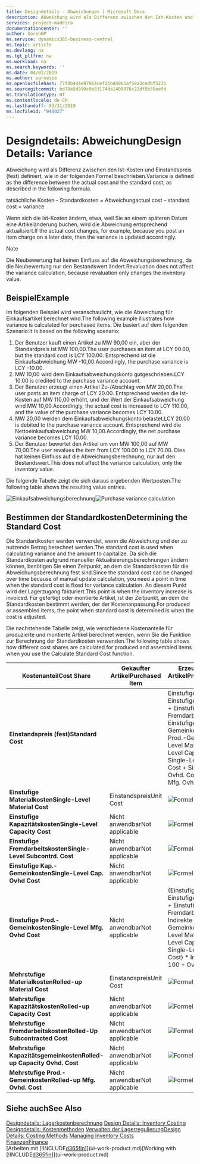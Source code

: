 ```yaml
---
title: Designdetails - Abweichungen | Microsoft Docs
description: Abweichung wird als Differenz zwischen den Ist-Kosten und Einstandspreis (fest) definiert, wie in der folgenden Formel beschrieben.
services: project-madeira
documentationcenter: ''
author: SorenGP
ms.service: dynamics365-business-central
ms.topic: article
ms.devlang: na
ms.tgt_pltfrm: na
ms.workload: na
ms.search.keywords: ''
ms.date: 04/01/2019
ms.author: sgroespe
ms.openlocfilehash: 77f8b444e97964cef26bd49b5af59a2cedbf5235
ms.sourcegitcommit: bd78a5d990c9e83174da1409076c22df8b35eafd
ms.translationtype: HT
ms.contentlocale: de-CH
ms.lasthandoff: 03/31/2019
ms.locfileid: "940027"
---
```

# <a name="design-details-variance"></a><span data-ttu-id="623f2-103">Designdetails: Abweichung</span><span class="sxs-lookup"><span data-stu-id="623f2-103">Design Details: Variance</span></span>
<span data-ttu-id="623f2-104">Abweichung wird als Differenz zwischen den Ist-Kosten und Einstandspreis (fest) definiert, wie in der folgenden Formel beschrieben.</span><span class="sxs-lookup"><span data-stu-id="623f2-104">Variance is defined as the difference between the actual cost and the standard cost, as described in the following formula.</span></span>  

 <span data-ttu-id="623f2-105">tatsächliche Kosten – Standardkosten = Abweichung</span><span class="sxs-lookup"><span data-stu-id="623f2-105">actual cost – standard cost = variance</span></span>  

 <span data-ttu-id="623f2-106">Wenn sich die Ist-Kosten ändern, etwa, weil Sie an einem späteren Datum eine Artikeländerung buchen, wird die Abweichung entsprechend aktualisiert.</span><span class="sxs-lookup"><span data-stu-id="623f2-106">If the actual cost changes, for example, because you post an item charge on a later date, then the variance is updated accordingly.</span></span>  

> [!NOTE]  
>  <span data-ttu-id="623f2-107">Die Neubewertung hat keinen Einfluss auf die Abweichungsberechnung, da die Neubewertung nur den Bestandswert ändert.</span><span class="sxs-lookup"><span data-stu-id="623f2-107">Revaluation does not affect the variance calculation, because revaluation only changes the inventory value.</span></span>  

## <a name="example"></a><span data-ttu-id="623f2-108">Beispiel</span><span class="sxs-lookup"><span data-stu-id="623f2-108">Example</span></span>  
 <span data-ttu-id="623f2-109">Im folgenden Beispiel wird veranschaulicht, wie die Abweichung für Einkaufsartikel berechnet wird.</span><span class="sxs-lookup"><span data-stu-id="623f2-109">The following example illustrates how variance is calculated for purchased items.</span></span> <span data-ttu-id="623f2-110">Die basiert auf dem folgenden Szenario:</span><span class="sxs-lookup"><span data-stu-id="623f2-110">It is based on the following scenario:</span></span>  

1.  <span data-ttu-id="623f2-111">Der Benutzer kauft einen Artikel zu MW 90,00 ein, aber der Standardpreis ist MW 100,00.</span><span class="sxs-lookup"><span data-stu-id="623f2-111">The user purchases an item at LCY 90.00, but the standard cost is LCY 100.00.</span></span> <span data-ttu-id="623f2-112">Entsprechend ist die Einkaufsabweichung MW -10,00.</span><span class="sxs-lookup"><span data-stu-id="623f2-112">Accordingly, the purchase variance is LCY –10.00.</span></span>  
2.  <span data-ttu-id="623f2-113">MW 10,00 wird dem Einkaufsabweichungskonto gutgeschrieben.</span><span class="sxs-lookup"><span data-stu-id="623f2-113">LCY 10.00 is credited to the purchase variance account.</span></span>  
3.  <span data-ttu-id="623f2-114">Der Benutzer erzeugt einen Artikel Zu-/Abschlag von MW 20,00.</span><span class="sxs-lookup"><span data-stu-id="623f2-114">The user posts an item charge of LCY 20.00.</span></span> <span data-ttu-id="623f2-115">Entsprechend werden die Ist-Kosten auf MW 110,00 erhöht, und der Wert der Einkaufsabweichung wird MW 10,00.</span><span class="sxs-lookup"><span data-stu-id="623f2-115">Accordingly, the actual cost is increased to LCY 110.00, and the value of the purchase variance becomes LCY 10.00.</span></span>  
4.  <span data-ttu-id="623f2-116">MW 20,00 werden dem Einkaufsabweichungskonto belastet.</span><span class="sxs-lookup"><span data-stu-id="623f2-116">LCY 20.00 is debited to the purchase variance account.</span></span> <span data-ttu-id="623f2-117">Entsprechend wird die Nettoeinkaufsabweichung MW 10,00.</span><span class="sxs-lookup"><span data-stu-id="623f2-117">Accordingly, the net purchase variance becomes LCY 10.00.</span></span>  
5.  <span data-ttu-id="623f2-118">Der Benutzer bewertet den Artikel um von MW 100,00 auf MW 70,00.</span><span class="sxs-lookup"><span data-stu-id="623f2-118">The user revalues the item from LCY 100.00 to LCY 70.00.</span></span> <span data-ttu-id="623f2-119">Dies hat keinen Einfluss auf die Abweichungsberechnung, nur auf den Bestandswert.</span><span class="sxs-lookup"><span data-stu-id="623f2-119">This does not affect the variance calculation, only the inventory value.</span></span>  

 <span data-ttu-id="623f2-120">Die folgende Tabelle zeigt die sich daraus ergebenden Wertposten.</span><span class="sxs-lookup"><span data-stu-id="623f2-120">The following table shows the resulting value entries.</span></span>  

 <span data-ttu-id="623f2-121">![Einkaufsabweichungsberechnung](media/design_details_inventory_costing_11_purchase_variance.png "Einkaufsabweichungsberechnung")</span><span class="sxs-lookup"><span data-stu-id="623f2-121">![Purchase variance calculation](media/design_details_inventory_costing_11_purchase_variance.png "Purchase variance calculation")</span></span>  

## <a name="determining-the-standard-cost"></a><span data-ttu-id="623f2-122">Bestimmen der Standardkosten</span><span class="sxs-lookup"><span data-stu-id="623f2-122">Determining the Standard Cost</span></span>  
 <span data-ttu-id="623f2-123">Die Standardkosten werden verwendet, wenn die Abweichung und der zu nutzende Betrag berechnet werden.</span><span class="sxs-lookup"><span data-stu-id="623f2-123">The standard cost is used when calculating variance and the amount to capitalize.</span></span> <span data-ttu-id="623f2-124">Da sich die Standardkosten aufgrund manueller Aktualisierungsberechnungen ändern können, benötigen Sie einen Zeitpunkt, an dem die Standardkosten für die Abweichungsberechnung fest sind.</span><span class="sxs-lookup"><span data-stu-id="623f2-124">Since the standard cost can be changed over time because of manual update calculation, you need a point in time when the standard cost is fixed for variance calculation.</span></span> <span data-ttu-id="623f2-125">An diesem Punkt wird der Lagerzugang fakturiert.</span><span class="sxs-lookup"><span data-stu-id="623f2-125">This point is when the inventory increase is invoiced.</span></span> <span data-ttu-id="623f2-126">Für gefertigt oder montierte Artikel, ist der Zeitpunkt, an dem die Standardkosten bestimmt werden, der der Kostenanpassung.</span><span class="sxs-lookup"><span data-stu-id="623f2-126">For produced or assembled items, the point when standard cost is determined is when the cost is adjusted.</span></span>  

 <span data-ttu-id="623f2-127">Die nachstehende Tabelle zeigt, wie verschiedene Kostenanteile für produzierte und montierte Artikel berechnet werden, wenn Sie die Funktion zur Berechnung der Standardkosten verwenden.</span><span class="sxs-lookup"><span data-stu-id="623f2-127">The following table shows how different cost shares are calculated for produced and assembled items when you use the Calculate Standard Cost function.</span></span>  

|<span data-ttu-id="623f2-128">Kostenanteil</span><span class="sxs-lookup"><span data-stu-id="623f2-128">Cost Share</span></span>|<span data-ttu-id="623f2-129">Gekaufter Artikel</span><span class="sxs-lookup"><span data-stu-id="623f2-129">Purchased Item</span></span>|<span data-ttu-id="623f2-130">Erzeugter/Montierter Artikel</span><span class="sxs-lookup"><span data-stu-id="623f2-130">Produced/Assembled Item</span></span>|  
|----------------|--------------------|------------------------------|  
|<span data-ttu-id="623f2-131">**Einstandspreis (fest)**</span><span class="sxs-lookup"><span data-stu-id="623f2-131">**Standard Cost**</span></span>||<span data-ttu-id="623f2-132">Einstufige Materialkosten + Einstufige Kapazitätskosten + Einstufige Fremdarbeitskosten + Einstufige Kap.-Gemeinkosten + Einstufige Prod.-Gemeinkosten</span><span class="sxs-lookup"><span data-stu-id="623f2-132">Single-Level Material Cost + Single-Level Capacity Cost + Single-Level Subcontrd. Cost + Single-Level Cap. Ovhd. Cost + Single-Level Mfg. Ovhd. Cost</span></span>|  
|<span data-ttu-id="623f2-133">**Einstufige Materialkosten**</span><span class="sxs-lookup"><span data-stu-id="623f2-133">**Single-Level Material Cost**</span></span>|<span data-ttu-id="623f2-134">Einstandspreis</span><span class="sxs-lookup"><span data-stu-id="623f2-134">Unit Cost</span></span>|<span data-ttu-id="623f2-135">![Formel 1](media/design_details_inventory_costing_11_equation_1.png "Formel 1")</span><span class="sxs-lookup"><span data-stu-id="623f2-135">![Equation 1](media/design_details_inventory_costing_11_equation_1.png "Equation 1")</span></span>|  
|<span data-ttu-id="623f2-136">**Einstufige Kapazitätskosten**</span><span class="sxs-lookup"><span data-stu-id="623f2-136">**Single-Level Capacity Cost**</span></span>|<span data-ttu-id="623f2-137">Nicht anwendbar</span><span class="sxs-lookup"><span data-stu-id="623f2-137">Not applicable</span></span>|<span data-ttu-id="623f2-138">![Formel 2](media/design_details_inventory_costing_11_equation_2.png "Formel 2")</span><span class="sxs-lookup"><span data-stu-id="623f2-138">![Equation 2](media/design_details_inventory_costing_11_equation_2.png "Equation 2")</span></span>|  
|<span data-ttu-id="623f2-139">**Einstufige Fremdarbeitskosten**</span><span class="sxs-lookup"><span data-stu-id="623f2-139">**Single-Level Subcontrd. Cost**</span></span>|<span data-ttu-id="623f2-140">Nicht anwendbar</span><span class="sxs-lookup"><span data-stu-id="623f2-140">Not applicable</span></span>|<span data-ttu-id="623f2-141">![Formel 3](media/design_details_inventory_costing_11_equation_3.png "Formel 3")</span><span class="sxs-lookup"><span data-stu-id="623f2-141">![Equation 3](media/design_details_inventory_costing_11_equation_3.png "Equation 3")</span></span>|  
|<span data-ttu-id="623f2-142">**Einstufige Kap.-Gemeinkosten**</span><span class="sxs-lookup"><span data-stu-id="623f2-142">**Single-Level Cap. Ovhd Cost**</span></span>|<span data-ttu-id="623f2-143">Nicht anwendbar</span><span class="sxs-lookup"><span data-stu-id="623f2-143">Not applicable</span></span>|<span data-ttu-id="623f2-144">![Formel 4](media/design_details_inventory_costing_11_equation_4.png "Formel 4")</span><span class="sxs-lookup"><span data-stu-id="623f2-144">![Equation 4](media/design_details_inventory_costing_11_equation_4.png "Equation 4")</span></span>|  
|<span data-ttu-id="623f2-145">**Einstufige Prod.-Gemeinkosten**</span><span class="sxs-lookup"><span data-stu-id="623f2-145">**Single-Level Mfg. Ovhd Cost**</span></span>|<span data-ttu-id="623f2-146">Nicht anwendbar</span><span class="sxs-lookup"><span data-stu-id="623f2-146">Not applicable</span></span>|<span data-ttu-id="623f2-147">(Einstufige Materialkosten + Einstufige Kapazitätskosten + Einstufige Fremdarbeitskosten) \* Indirekte Kosten %/100 + Gemeinkostensatz</span><span class="sxs-lookup"><span data-stu-id="623f2-147">(Single-Level Material Cost + Single-Level Capacity Cost + Single-Level Subcontrd. Cost) \* Indirect Cost % / 100 + Overhead Rate</span></span>|  
|<span data-ttu-id="623f2-148">**Mehrstufige Materialkosten**</span><span class="sxs-lookup"><span data-stu-id="623f2-148">**Rolled-up Material Cost**</span></span>|<span data-ttu-id="623f2-149">Einstandspreis</span><span class="sxs-lookup"><span data-stu-id="623f2-149">Unit Cost</span></span>|<span data-ttu-id="623f2-150">![Formel 5](media/design_details_inventory_costing_11_equation_5.png "Formel 5")</span><span class="sxs-lookup"><span data-stu-id="623f2-150">![Equation 5](media/design_details_inventory_costing_11_equation_5.png "Equation 5")</span></span>|  
|<span data-ttu-id="623f2-151">**Mehrstufige Kapazitätskosten**</span><span class="sxs-lookup"><span data-stu-id="623f2-151">**Rolled-up Capacity Cost**</span></span>|<span data-ttu-id="623f2-152">Nicht anwendbar</span><span class="sxs-lookup"><span data-stu-id="623f2-152">Not applicable</span></span>|<span data-ttu-id="623f2-153">![Formel 6](media/design_details_inventory_costing_11_equation_6.png "Formel 6")</span><span class="sxs-lookup"><span data-stu-id="623f2-153">![Equation 6](media/design_details_inventory_costing_11_equation_6.png "Equation 6")</span></span>|  
|<span data-ttu-id="623f2-154">**Mehrstufige Fremdarbeitskosten**</span><span class="sxs-lookup"><span data-stu-id="623f2-154">**Rolled-Up Subcontracted Cost**</span></span>|<span data-ttu-id="623f2-155">Nicht anwendbar</span><span class="sxs-lookup"><span data-stu-id="623f2-155">Not applicable</span></span>|<span data-ttu-id="623f2-156">![Formel 7](media/design_details_inventory_costing_11_equation_7.png "Formel 7")</span><span class="sxs-lookup"><span data-stu-id="623f2-156">![Equation 7](media/design_details_inventory_costing_11_equation_7.png "Equation 7")</span></span>|  
|<span data-ttu-id="623f2-157">**Mehrstufige Kapazitätsgemeinkosten**</span><span class="sxs-lookup"><span data-stu-id="623f2-157">**Rolled-up Capacity Ovhd. Cost**</span></span>|<span data-ttu-id="623f2-158">Nicht anwendbar</span><span class="sxs-lookup"><span data-stu-id="623f2-158">Not applicable</span></span>|<span data-ttu-id="623f2-159">![Formel 8](media/design_details_inventory_costing_11_equation_8.png "Formel 8")</span><span class="sxs-lookup"><span data-stu-id="623f2-159">![Equation 8](media/design_details_inventory_costing_11_equation_8.png "Equation 8")</span></span>|  
|<span data-ttu-id="623f2-160">**Mehrstufige Prod.-Gemeinkosten**</span><span class="sxs-lookup"><span data-stu-id="623f2-160">**Rolled-up Mfg. Ovhd. Cost**</span></span>|<span data-ttu-id="623f2-161">Nicht anwendbar</span><span class="sxs-lookup"><span data-stu-id="623f2-161">Not applicable</span></span>|<span data-ttu-id="623f2-162">![Formel 9](media/design_details_inventory_costing_11_equation_9.png "Formel 9")</span><span class="sxs-lookup"><span data-stu-id="623f2-162">![Equation 9](media/design_details_inventory_costing_11_equation_9.png "Equation 9")</span></span>|  

## <a name="see-also"></a><span data-ttu-id="623f2-163">Siehe auch</span><span class="sxs-lookup"><span data-stu-id="623f2-163">See Also</span></span>  
 <span data-ttu-id="623f2-164">[Designdetails: Lagerkostenberechnung](design-details-inventory-costing.md) </span><span class="sxs-lookup"><span data-stu-id="623f2-164">[Design Details: Inventory Costing](design-details-inventory-costing.md) </span></span>  
 <span data-ttu-id="623f2-165">[Designdetails: Kostenmethoden](design-details-costing-methods.md) [Verwalten der Lagerregulierung](finance-manage-inventory-costs.md)</span><span class="sxs-lookup"><span data-stu-id="623f2-165">[Design Details: Costing Methods](design-details-costing-methods.md) [Managing Inventory Costs](finance-manage-inventory-costs.md)</span></span>  
 [<span data-ttu-id="623f2-166">Finanzen</span><span class="sxs-lookup"><span data-stu-id="623f2-166">Finance</span></span>](finance.md)  
 <span data-ttu-id="623f2-167">[Arbeiten mit [!INCLUDE[d365fin](includes/d365fin_md.md)]](ui-work-product.md)</span><span class="sxs-lookup"><span data-stu-id="623f2-167">[Working with [!INCLUDE[d365fin](includes/d365fin_md.md)]](ui-work-product.md)</span></span>
